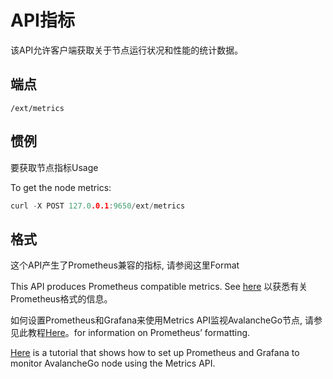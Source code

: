 # API指标

该API允许客户端获取关于节点运行状况和性能的统计数据。

## 端点

```text
/ext/metrics
```

## 惯例

要获取节点指标Usage

To get the node metrics:

```cpp
curl -X POST 127.0.0.1:9650/ext/metrics
```

## 格式

这个API产生了Prometheus兼容的指标, 请参阅这里Format

This API produces Prometheus compatible metrics. See [here](https://github.com/prometheus/docs/blob/master/content/docs/instrumenting/exposition_formats.md) 以获悉有关Prometheus格式的信息。

如何设置Prometheus和Grafana来使用Metrics API监视AvalancheGo节点, 请参见此教程[Here](../tutorials/nodes-and-staking/setting-up-node-monitoring.md)。for information on Prometheus’ formatting.

[Here](../tutorials/nodes-and-staking/setting-up-node-monitoring.md) is a tutorial that shows how to set up Prometheus and Grafana to monitor AvalancheGo node using the Metrics API.

<!--stackedit_data:
eyJoaXN0b3J5IjpbMzAwMDE1Mjc3LC0xMjMzMjU5NzcxLC04Mz
QwMTQ4MTVdfQ==
-->